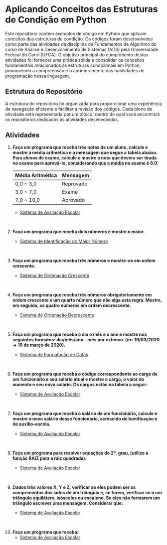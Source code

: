 # Aplicando Conceitos das Estruturas de Condição em Python

Este repositório contém exemplos de código em Python que aplicam conceitos das estruturas de condição. Os códigos foram desenvolvidos como parte das atividades da disciplina de Fundamentos de Algoritmo do curso de Análise e Desenvolvimento de Sistemas (ADS) pela Universidade Federal do Cariri (UFCA). O objetivo principal do cumprimento destas atividades foi fornecer uma prática sólida e consolidar os conceitos fundamentais relacionados às estruturas condicionais em Python, promovendo a compreensão e o aprimoramento das habilidades de programação nessa linguagem.

## Estrutura do Repositório

A estrutura do repositório foi organizada para proporcionar uma experiência de navegação eficiente e facilitar a revisão dos códigos. Cada bloco de atividade está representada por um tópico, dentro do qual você encontrará os repositórios dedicados às atividades desenvolvidas.

## Atividades

1. **Faça um programa que receba três notas de um aluno, calcule e mostre a média aritmética e a mensagem que segue a tabela abaixo. Para alunos de exame, calcule e mostre a nota que devera ser tirada no exame para aprová-lo, considerando que a média no exame é 6.0.**<br>

      | Média Aritmética | Mensagem |
      |----------|----------|
      | 0,0 ~ 3,0 | Reprovado  |
      | 3,0 ~ 7,0 | Exame |
      | 7,0 ~ 10,0 | Aprovado  |

   - [Sistema de Avaliação Escolar](https://github.com/devitruvius/algoritmo_sistema_avaliacao_escolar/blob/main/algoritmo_sistema_avaliacao_escolar.py)
<br>

2. **Faça um programa que receba dois números e mostre o maior.**
 
   - [Sistema de Identificação do Maior Número](https://github.com/devitruvius/algoritmo_mostra_maior/blob/main/algoritmo_mostra_maior.py)
<br> 

3. **Faça um programa que receba três números e mostre-os em ordem crescente.**

    - [Sistema de Ordenação Crescente](https://github.com/devitruvius/algoritmo_mostra_crescente/blob/main/algoritmo_mostra_crescente.py)
<br>
 
4. **Faça um programa que receba três números obrigatoriamente em ordem crescente e um quarto número que não siga esta regra. Mostre, em seguida, os quatro números em ordem decrescente.**

   - [Sistema de Ordenação Decrescente](https://github.com/devitruvius/algoritmo_mostra_decrescente/blob/main/algoritmo_mostra_decrescente.py)
<br>

5. **Faça um programa que receba o dia o mês e o ano e mostre nos seguintes formatos: dia/mês/ano - mês por extenso. (ex: 19/03/2020 -> 19 de março de 2020).**

    - [Sistema de Formatação de Datas](https://github.com/devitruvius/algoritmo_formatador_datas/blob/main/algoritmo_formatador_datas.py)
<br>

6. **Faça um programa que receba o código correspondente ao cargo de um funcionário e seu salário atual e mostre o cargo, o valor do aumento e seu novo salário. Os cargos estão na tabela a seguir:**

   - [Sistema de Avaliação Escolar](https://github.com/devitruvius/algoritmo_sistema_avaliacao_escolar)
<br>

7. **Faça um programa que receba o salário de um funcionário, calcule e mostre o novo salário desse funcionário, acrescido de bonificação e de auxílio-escola.**

   - [Sistema de Avaliação Escolar](https://github.com/devitruvius/algoritmo_sistema_avaliacao_escolar)
<br>

8. **Faça um programa para resolver equações do 2º. grau. (utilize a função RAIZ para a raiz quadrada).**

    - [Sistema de Avaliação Escolar](https://github.com/devitruvius/algoritmo_sistema_avaliacao_escolar)
<br>

9. **Dados três valores X, Y e Z, verificar se eles podem ser os comprimentos dos lados de um triângulo e, se forem, verificar se o um triângulo equilátero, isósceles ou escaleno. Se eles não formarem um triângulo escrever uma mensagem. Considerar que:**

    - [Sistema de Avaliação Escolar](https://github.com/devitruvius/algoritmo_sistema_avaliacao_escolar)
<br>

10. **Faça um programa que receba:**
    - [Sistema de Avaliação Escolar](https://github.com/devitruvius/algoritmo_sistema_avaliacao_escolar)
